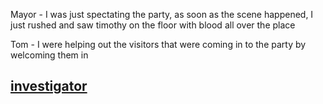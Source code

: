Mayor - I was just spectating the party, as soon as the scene happened, I just rushed and saw timothy on the floor with blood all over the place


Tom - I were helping out the visitors that were coming in to the party by welcoming them in
## [investigator](investigator.md)
